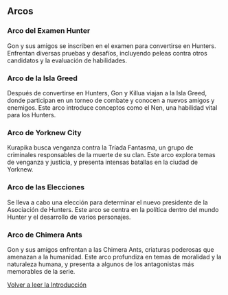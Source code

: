 ## Arcos ##

### **Arco del Examen Hunter** ###
Gon y sus amigos se inscriben en el examen para convertirse en Hunters. Enfrentan diversas pruebas y desafíos, incluyendo peleas contra otros candidatos y la evaluación de habilidades.

### **Arco de la Isla Greed** ###
Después de convertirse en Hunters, Gon y Killua viajan a la Isla Greed, donde participan en un torneo de combate y conocen a nuevos amigos y enemigos. Este arco introduce conceptos como el Nen, una habilidad vital para los Hunters.

### **Arco de Yorknew City** ###
Kurapika busca venganza contra la Tríada Fantasma, un grupo de criminales responsables de la muerte de su clan. Este arco explora temas de venganza y justicia, y presenta intensas batallas en la ciudad de Yorknew.

### **Arco de las Elecciones** ###
Se lleva a cabo una elección para determinar el nuevo presidente de la Asociación de Hunters. Este arco se centra en la política dentro del mundo Hunter y el desarrollo de varios personajes.

### **Arco de Chimera Ants** ### 
Gon y sus amigos enfrentan a las Chimera Ants, criaturas poderosas que amenazan a la humanidad. Este arco profundiza en temas de moralidad y la naturaleza humana, y presenta a algunos de los antagonistas más memorables de la serie.

[Volver a leer la Introducción](introducción.md)
